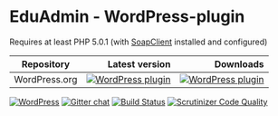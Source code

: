# EduAdmin - WordPress-plugin

Requires at least PHP 5.0.1 (with [SoapClient](http://php.net/manual/en/book.soap.php) installed and configured)

| Repository | Latest version | Downloads |
| ---------- | --------------: | ---------: |
| WordPress.org | [![WordPress plugin](https://img.shields.io/wordpress/plugin/v/eduadmin-booking.svg)](https://wordpress.org/plugins/eduadmin-booking/) | [![WordPress plugin](https://img.shields.io/wordpress/plugin/dt/eduadmin-booking.svg)](https://wordpress.org/plugins/eduadmin-booking/) |

[![WordPress](https://img.shields.io/wordpress/v/eduadmin-booking.svg)](https://wordpress.org/plugins/eduadmin-booking/)
[![Gitter chat](https://badges.gitter.im/MultinetInteractive/EduAdmin-WordPress.png)](https://gitter.im/MultinetInteractive/EduAdmin-WordPress)
[![Build Status](https://travis-ci.org/MultinetInteractive/EduAdmin-WordPress.svg?branch=master)](https://travis-ci.org/MultinetInteractive/EduAdmin-WordPress)
[![Scrutinizer Code Quality](https://scrutinizer-ci.com/g/MultinetInteractive/EduAdmin-WordPress/badges/quality-score.png?b=master)](https://scrutinizer-ci.com/g/MultinetInteractive/EduAdmin-WordPress/?branch=master)